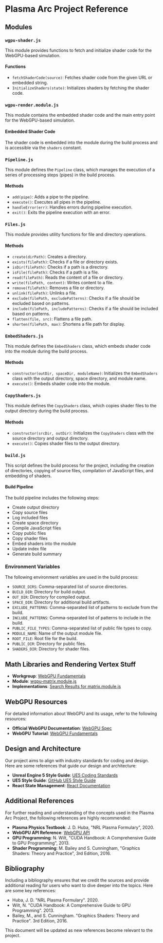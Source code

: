 # Plasma Arc Project Reference

## Modules

### `wgpu-shader.js`
This module provides functions to fetch and initialize shader code for the WebGPU-based simulation.

#### Functions
- `fetchShaderCode(source)`: Fetches shader code from the given URL or embedded string.
- `InitializeShaders(state)`: Initializes shaders by fetching the shader code.

### `wgpu-render.module.js`
This module contains the embedded shader code and the main entry point for the WebGPU-based simulation.

#### Embedded Shader Code
The shader code is embedded into the module during the build process and is accessible via the `shaders` constant.

### `Pipeline.js`
This module defines the `Pipeline` class, which manages the execution of a series of processing steps (pipes) in the build process.

#### Methods
- `add(pipe)`: Adds a pipe to the pipeline.
- `execute()`: Executes all pipes in the pipeline.
- `handleError(err)`: Handles errors during pipeline execution.
- `exit()`: Exits the pipeline execution with an error.

### `Files.js`
This module provides utility functions for file and directory operations.

#### Methods
- `create(dirPath)`: Creates a directory.
- `exists(filePath)`: Checks if a file or directory exists.
- `isDir(filePath)`: Checks if a path is a directory.
- `isFile(filePath)`: Checks if a path is a file.
- `read(filePath)`: Reads the content of a file or directory.
- `write(filePath, content)`: Writes content to a file.
- `remove(filePath)`: Removes a file or directory.
- `unlink(filePath)`: Unlinks a file.
- `exclude(filePath, excludePatterns)`: Checks if a file should be excluded based on patterns.
- `include(filePath, includePatterns)`: Checks if a file should be included based on patterns.
- `flatten(file, src)`: Flattens a file path.
- `shorten(filePath, max)`: Shortens a file path for display.

### `EmbedShaders.js`
This module defines the `EmbedShaders` class, which embeds shader code into the module during the build process.

#### Methods
- `constructor(outDir, spaceDir, moduleName)`: Initializes the `EmbedShaders` class with the output directory, space directory, and module name.
- `execute()`: Embeds shader code into the module.

### `CopyShaders.js`
This module defines the `CopyShaders` class, which copies shader files to the output directory during the build process.

#### Methods
- `constructor(srcDir, outDir)`: Initializes the `CopyShaders` class with the source directory and output directory.
- `execute()`: Copies shader files to the output directory.

### `build.js`
This script defines the build process for the project, including the creation of directories, copying of source files, compilation of JavaScript files, and embedding of shaders.

#### Build Pipeline
The build pipeline includes the following steps:
- Create output directory
- Copy source files
- Log included files
- Create space directory
- Compile JavaScript files
- Copy public files
- Copy shader files
- Embed shaders into the module
- Update index file
- Generate build summary

### Environment Variables
The following environment variables are used in the build process:
- `SOURCE_DIRS`: Comma-separated list of source directories.
- `BUILD_DIR`: Directory for build output.
- `OUT_DIR`: Directory for compiled output.
- `SPACE_DIR`: Directory for additional build artifacts.
- `EXCLUDE_PATTERNS`: Comma-separated list of patterns to exclude from the build.
- `INCLUDE_PATTERNS`: Comma-separated list of patterns to include in the build.
- `PUBLIC_FILE_TYPES`: Comma-separated list of public file types to copy.
- `MODULE_NAME`: Name of the output module file.
- `ROOT_FILE`: Root file for the build.
- `PUBLIC_DIR`: Directory for public files.
- `SHADERS_DIR`: Directory for shader files.

## Math Libraries and Rendering Vertex Stuff

- **Workgroup**: [WebGPU Fundamentals](https://webgpufundamentals.org/)
- **Module**: [wgpu-matrix.module.js](https://webgpufundamentals.org/3rdparty/wgpu-matrix.module.js)
- **Implementations**: [Search Results for matrix.module.js](https://www.bing.com/search?pglt=929&q=matrix.module.js&cvid=f489a108db90408c8b575d292bfd7c55&gs_lcrp=EgRlZGdlKgYIABBFGDkyBggAEEUYOTIGCAEQABhAMgYIAhAAGEAyBggDEAAYQDIGCAQQABhA0gEHNjI0ajBqMagCALACAA&FORM=ANNTA1&PC=U531&EPC=ExpTester)

## WebGPU Resources

For detailed information about WebGPU and its usage, refer to the following resources:

- **Official WebGPU Documentation**: [WebGPU Spec](https://www.w3.org/TR/webgpu/)
- **WebGPU Tutorial**: [WebGPU Fundamentals](https://webgpufundamentals.org/webgpu.html)

## Design and Architecture

Our project aims to align with industry standards for coding and design. Here are some references that guide our design and architecture:

- **Unreal Engine 5 Style Guide**: [UE5 Coding Standards](https://docs.unrealengine.com/4.27/en-US/ProductionPipelines/DevelopmentSetup/CodingStandard/)
- **UE5 Style Guide**: [GitHub UE5 Style Guide](https://github.com/Allar/ue5-style-guide)
- **React State Management**: [React Documentation](https://reactjs.org/docs/state-and-lifecycle.html)

## Additional References

For further reading and understanding of the concepts used in the Plasma Arc Project, the following references are highly recommended:

- **Plasma Physics Textbook**: J. D. Huba, "NRL Plasma Formulary", 2020.
- **WebGPU API Reference**: [WebGPU API](https://developer.mozilla.org/en-US/docs/Web/API/WebGPU_API)
- **GPU Programming**: N. Wilt, "CUDA Handbook: A Comprehensive Guide to GPU Programming", 2013.
- **Shader Programming**: M. Bailey and S. Cunningham, "Graphics Shaders: Theory and Practice", 3rd Edition, 2016.

## Bibliography

Including a bibliography ensures that we credit the sources and provide additional reading for users who want to dive deeper into the topics. Here are some key references:

- Huba, J. D. "NRL Plasma Formulary". 2020.
- Wilt, N. "CUDA Handbook: A Comprehensive Guide to GPU Programming". 2013.
- Bailey, M., and S. Cunningham. "Graphics Shaders: Theory and Practice". 3rd Edition, 2016.

This document will be updated as new references become relevant to the project.
